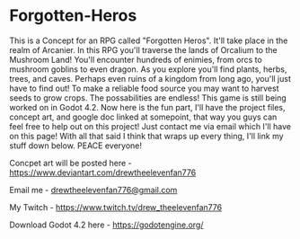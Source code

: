 # Forgotten-Heros
This is a Concept for an RPG called "Forgotten Heros". It'll take place in the realm of Arcanier. In this RPG you'll traverse the lands of Orcalium to the Mushroom Land! You'll encounter hundreds of enimies, from orcs to mushroom goblins to even dragon. As you explore you'll find plants, herbs, trees, and caves. Perhaps even ruins of a kingdom from long ago, you'll just have to find out! To make a reliable food source you may want to harvest seeds to grow crops. The possabilities are endless! This game is still being worked on in Godot 4.2. Now here is the fun part, I'll have the project files, concept art, and google doc linked at somepoint, that way you guys can feel free to help out on this project! Just contact me via email which I'll have on this page! With all that said I think that wraps up every thing, I'll link my stuff down below. PEACE everyone!

Concpet art will be posted here - https://www.deviantart.com/drewtheelevenfan776


Email me - drewtheelevenfan776@gmail.com



My Twitch - https://www.twitch.tv/drew_theelevenfan776


Download Godot 4.2 here - https://godotengine.org/






